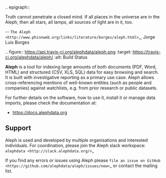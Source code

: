 .. epigraph::

  Truth cannot penetrate a closed mind. If all places in the universe are in
  the Aleph, then all stars, all lamps, all sources of light are in it, too.

  -- `The Aleph <http://www.phinnweb.org/links/literature/borges/aleph.html>`_,
  Jorge Luis Borges

.. figure:: https://api.travis-ci.org/alephdata/aleph.png
   :target: https://travis-ci.org/alephdata/aleph/
   :alt: Build Status

**Aleph** is a tool for indexing large amounts of both documents (PDF, Word,
HTML) and structured (CSV, XLS, SQL) data for easy browsing and search. It is
built with investigative reporting as a primary use case. Aleph allows
cross-referencing mentions of well-known entities (such as people and
companies) against watchlists, e.g. from prior research or public datasets.

For further details on the software, how to use it, install it or manage data
imports, please check the documentation at: 

* https://docs.alephdata.org


Support
-------

Aleph is used and developed by multiple organisations and interested individuals. For coordination, please join the Aleph slack workspace: `alephdata <http://slack.alephdata.org/>`_

If you find any errors or issues using Aleph please
`file an issue on GitHub <https://github.com/alephdata/aleph/issues/new>`_ or
contact the mailing list.

